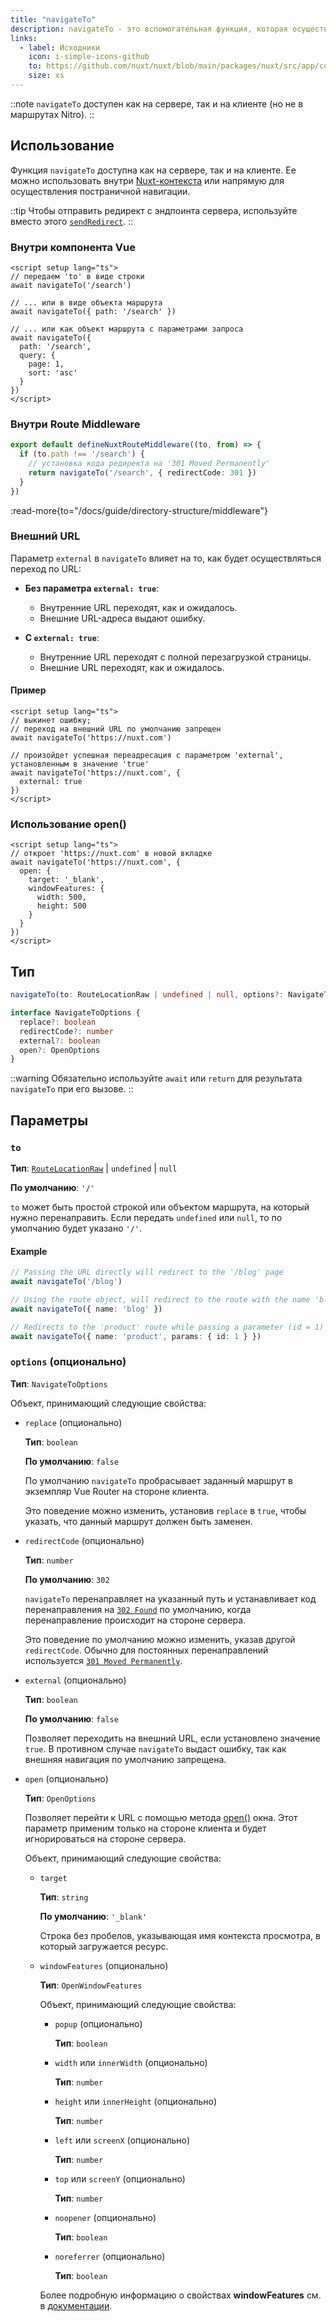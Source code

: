 ```yaml
---
title: "navigateTo"
description: navigateTo - это вспомогательная функция, которая осуществляет программную навигацию пользователей.
links:
  - label: Исходники
    icon: i-simple-icons-github
    to: https://github.com/nuxt/nuxt/blob/main/packages/nuxt/src/app/composables/router.ts
    size: xs
---
```


::note
`navigateTo` доступен как на сервере, так и на клиенте (но не в маршрутах Nitro).
::

## Использование

Функция `navigateTo` доступна как на сервере, так и на клиенте. Ее можно использовать внутри [Nuxt-контекста](/docs/guide/going-further/nuxt-app#the-nuxt-context) или напрямую для осуществления постраничной навигации.

::tip
Чтобы отправить редирект с эндпоинта сервера, используйте вместо этого [`sendRedirect`](https://h3.unjs.io/utils/response#sendredirectevent-location-code).
::

### Внутри компонента Vue

```vue
<script setup lang="ts">
// передаем 'to' в виде строки
await navigateTo('/search')

// ... или в виде объекта маршрута
await navigateTo({ path: '/search' })

// ... или как объект маршрута с параметрами запроса
await navigateTo({
  path: '/search',
  query: {
    page: 1,
    sort: 'asc'
  }
})
</script>
```

### Внутри Route Middleware

```ts
export default defineNuxtRouteMiddleware((to, from) => {
  if (to.path !== '/search') {
    // установка кода редиректа на '301 Moved Permanently'
    return navigateTo('/search', { redirectCode: 301 })
  }
})
```

:read-more{to="/docs/guide/directory-structure/middleware"}

### Внешний URL

Параметр `external` в `navigateTo` влияет на то, как будет осуществляться переход по URL:

- **Без параметра `external: true`**:
  - Внутренние URL переходят, как и ожидалось.
  - Внешние URL-адреса выдают ошибку.

- **С `external: true`**:
  - Внутренние URL переходят с полной перезагрузкой страницы.
  - Внешние URL переходят, как и ожидалось.

#### Пример

```vue
<script setup lang="ts">
// выкинет ошибку;
// переход на внешний URL по умолчанию запрещен
await navigateTo('https://nuxt.com')

// произойдет успешная переадресация с параметром 'external', установленным в значение 'true'
await navigateTo('https://nuxt.com', {
  external: true
})
</script>
```

### Использование open()

```vue
<script setup lang="ts">
// откроет 'https://nuxt.com' в новой вкладке
await navigateTo('https://nuxt.com', {
  open: {
    target: '_blank',
    windowFeatures: {
      width: 500,
      height: 500
    }
  }
})
</script>
```

## Тип

```ts
navigateTo(to: RouteLocationRaw | undefined | null, options?: NavigateToOptions) => Promise<void | NavigationFailure> | RouteLocationRaw

interface NavigateToOptions {
  replace?: boolean
  redirectCode?: number
  external?: boolean
  open?: OpenOptions
}
```

::warning
Обязательно используйте `await` или `return` для результата `navigateTo` при его вызове.
::

## Параметры

### `to`

**Тип**: [`RouteLocationRaw`](https://router.vuejs.org/api/interfaces/RouteLocationOptions.html#Interface-RouteLocationOptions) | `undefined` | `null`

**По умолчанию**: `'/'`

`to` может быть простой строкой или объектом маршрута, на который нужно перенаправить. Если передать `undefined` или `null`, то по умолчанию будет указано `'/'`.

#### Example

```ts
// Passing the URL directly will redirect to the '/blog' page
await navigateTo('/blog')

// Using the route object, will redirect to the route with the name 'blog'
await navigateTo({ name: 'blog' })

// Redirects to the 'product' route while passing a parameter (id = 1) using the route object.
await navigateTo({ name: 'product', params: { id: 1 } })
```

### `options` (опционально)

**Тип**: `NavigateToOptions`

Объект, принимающий следующие свойства:

- `replace` (опционально)

  **Тип**: `boolean`

  **По умолчанию**: `false`

  По умолчанию `navigateTo` пробрасывает заданный маршрут в экземпляр Vue Router на стороне клиента.

  Это поведение можно изменить, установив `replace` в `true`, чтобы указать, что данный маршрут должен быть заменен.

- `redirectCode` (опционально)

  **Тип**: `number`

  **По умолчанию**: `302`

  `navigateTo` перенаправляет на указанный путь и устанавливает код перенаправления на [`302 Found`](https://developer.mozilla.org/en-US/docs/Web/HTTP/Status/302) по умолчанию, когда перенаправление происходит на стороне сервера.

  Это поведение по умолчанию можно изменить, указав другой `redirectCode`. Обычно для постоянных перенаправлений используется [`301 Moved Permanently`](https://developer.mozilla.org/en-US/docs/Web/HTTP/Status/301).

- `external` (опционально)

  **Тип**: `boolean`

  **По умолчанию**: `false`

  Позволяет переходить на внешний URL, если установлено значение `true`. В противном случае `navigateTo` выдаст ошибку, так как внешняя навигация по умолчанию запрещена.

- `open` (опционально)

  **Тип**: `OpenOptions`

  Позволяет перейти к URL с помощью метода [open()](https://developer.mozilla.org/en-US/docs/Web/API/Window/open) окна. Этот параметр применим только на стороне клиента и будет игнорироваться на стороне сервера.

  Объект, принимающий следующие свойства:

  - `target`

    **Тип**: `string`

    **По умолчанию**: `'_blank'`

    Строка без пробелов, указывающая имя контекста просмотра, в который загружается ресурс.

  - `windowFeatures` (опционально)

    **Тип**: `OpenWindowFeatures`

    Объект, принимающий следующие свойства:

    - `popup` (опционально)

      **Тип**: `boolean`

    - `width` или `innerWidth` (опционально)

      **Тип**: `number`

    - `height` или `innerHeight` (опционально)

      **Тип**: `number`

    - `left` или `screenX` (опционально)

      **Тип**: `number`

    - `top` или `screenY` (опционально)

      **Тип**: `number`

    - `noopener` (опционально)

      **Тип**: `boolean`

    - `noreferrer` (опционально)

      **Тип**: `boolean`

    Более подробную информацию о свойствах **windowFeatures** см. в [документации](https://developer.mozilla.org/en-US/docs/Web/API/Window/open).
